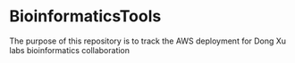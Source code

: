 # BioinformaticsTools
The purpose of this repository is to track the AWS deployment for Dong Xu labs bioinformatics collaboration
